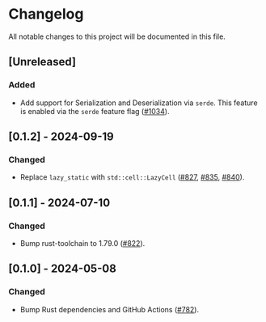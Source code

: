 # Changelog

All notable changes to this project will be documented in this file.

## [Unreleased]

### Added

- Add support for Serialization and Deserialization via `serde`. This feature is enabled via the
  `serde` feature flag ([#1034]).

[#1034]: https://github.com/stackabletech/operator-rs/pull/1034

## [0.1.2] - 2024-09-19

### Changed

- Replace `lazy_static` with `std::cell::LazyCell` ([#827], [#835], [#840]).

[#827]: https://github.com/stackabletech/operator-rs/pull/827
[#835]: https://github.com/stackabletech/operator-rs/pull/835
[#840]: https://github.com/stackabletech/operator-rs/pull/840

## [0.1.1] - 2024-07-10

### Changed

- Bump rust-toolchain to 1.79.0 ([#822]).

[#822]: https://github.com/stackabletech/operator-rs/pull/822

## [0.1.0] - 2024-05-08

### Changed

- Bump Rust dependencies and GitHub Actions ([#782]).

[#782]: https://github.com/stackabletech/operator-rs/pull/782

